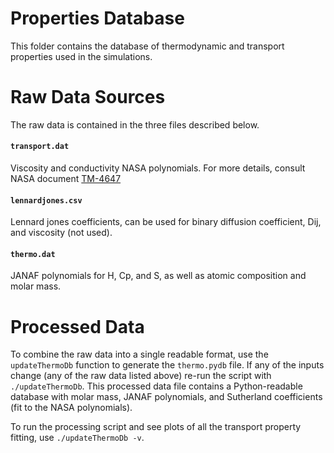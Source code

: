 Properties Database
=====================================
This folder contains the database of thermodynamic and transport properties
used in the simulations.

# Raw Data Sources
The raw data is contained in the three files described below.

#### `transport.dat`

Viscosity and conductivity NASA polynomials. For more details, consult NASA
document [TM-4647](http://www.grc.nasa.gov/WWW/CEAWeb/TM-4647.pdf)


#### `lennardjones.csv`

Lennard jones coefficients, can be used for binary diffusion coefficient, Dij,
and viscosity (not used).


#### `thermo.dat`

JANAF polynomials for H, Cp, and S, as well as atomic composition and molar 
mass.


# Processed Data

To combine the raw data into a single readable format, use the `updateThermoDb`
function to generate the `thermo.pydb` file. If any of the inputs change (any of
the raw data listed above) re-run the script with `./updateThermoDb`. This
processed data file contains a Python-readable database with molar mass, JANAF
polynomials, and Sutherland coefficients (fit to the NASA polynomials).

To run the processing script and see plots of all the transport property 
fitting, use `./updateThermoDb -v`.
